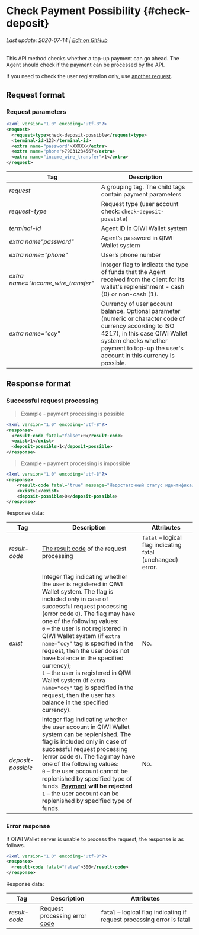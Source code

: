 # Check Payment Possibility {#check-deposit}

###### Last update: 2020-07-14 | [Edit on GitHub](https://github.com/QIWI-API/topup-wallet-doc/blob/master/_check-deposit_en.html.md)

This API method checks whether a top-up payment can go ahead. The Agent should check if the payment can be processed by the API.

If you need to check the user registration only, use [another request](#check-user).

## Request format

### Request parameters

~~~xml
<?xml version="1.0" encoding="utf-8"?>
<request>
  <request-type>check-deposit-possible</request-type>
  <terminal-id>123</terminal-id>
  <extra name="password">XXXXX</extra>
  <extra name="phone">79031234567</extra>
  <extra name="income_wire_transfer">1</extra>
</request>
~~~

Tag|Description
----|-------
*request* | A grouping tag. The child tags contain payment parameters
*request-type* | Request type (user account check: `check-deposit-possible`)
*terminal-id* | Agent ID in QIWI Wallet system
*extra name"password"* | Agent’s password in QIWI Wallet system
*extra name="phone"* | User’s phone number
*extra name="income_wire_transfer"* | Integer flag to indicate the type of funds that the Agent received from the client for its wallet's replenishment - cash (0) or non-cash (1).
*extra name="ccy"* | Currency of user account balance. Optional parameter (numeric or character code of currency according  to ISO 4217), in this case QIWI Wallet system checks whether payment to top-up the user's account in this currency is possible.

## Response format

### Successful request processing

> Example - payment processing is possible

~~~xml
<?xml version="1.0" encoding="utf-8"?>
<response>
  <result-code fatal="false">0</result-code>
  <exist>1</exist>
  <deposit-possible>1</deposit-possible>
</response>
~~~

> Example - payment processing is impossible

~~~xml
<?xml version="1.0" encoding="utf-8"?>
<response>
    <result-code fatal="true" message="Недостаточный статус идентификации кошелька для проведения платежа" msg="Недостаточный статус идентификации кошелька для проведения платежа">204</result-code>
    <exist>1</exist>
    <deposit-possible>0</deposit-possible>
</response>
~~~

Response data:

Tag|Description|Attributes
---|----|-------
*result-code* | [The result code](#tech_error) of the request processing | `fatal` – logical flag indicating fatal (unchanged) error.
*exist* | Integer flag indicating whether the user is registered in QIWI Wallet system. The flag is included only in case of successful request processing (error code `0`). The flag may have one of the following values:<br>`0` – the user is not registered in QIWI Wallet system (if `extra name="ccy"` tag is specified in the request, then the user does not have balance in the specified currency);<br>`1` – the user is registered in QIWI Wallet system (if `extra name="ccy"` tag is specified in the request, then the user has balance in the specified currency).|No.
*deposit-possible* | Integer flag indicating whether the user account in QIWI Wallet system can be replenished. The flag is included only in case of successful request processing (error code `0`). The flag may have one of the following values:<br>`0` – the user account cannot be replenished by specified type of funds. **[Payment](#payment) will be rejected**<br>`1` – the user account can be replenished by specified type of funds. |No.

### Error response

If QIWI Wallet server is unable to process the request, the response is as follows.

~~~xml
<?xml version="1.0" encoding="utf-8"?>
<response>
  <result-code fatal="false">300</result-code>
</response>
~~~

Response data:

Tag|Description|Attributes
--------|------|---------
*result-code* | Request processing error [code](#tech_error)| `fatal` – logical flag indicating if request processing error is fatal

